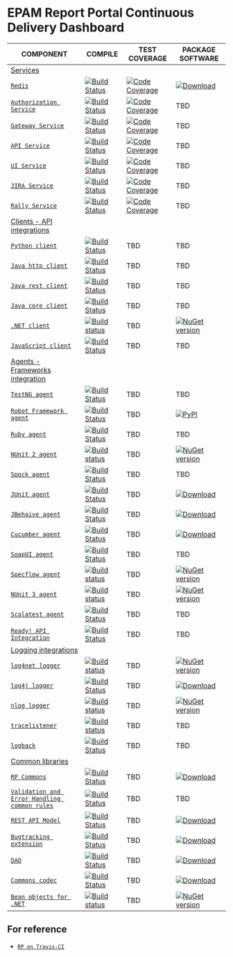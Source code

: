 # EPAM Report Portal Continuous Delivery Dashboard

| COMPONENT | COMPILE | TEST COVERAGE | PACKAGE SOFTWARE |
| ---       | ---     | ---                  | ---              |
| [Services](https://github.com/reportportal?utf8=%E2%9C%93&q=service-) ||||
| [`Redis`](https://github.com/reportportal/service-registry) | [![Build Status](https://travis-ci.org/reportportal/service-registry.svg?branch=master)](https://travis-ci.org/reportportal/service-registry)      | [![Code Coverage](https://codecov.io/gh/reportportal/service-registry/branch/master/graph/badge.svg)](https://codecov.io/gh/reportportal/service-registry) | [ ![Download](https://api.bintray.com/packages/epam/reportportal/service-registry/images/download.svg) ](https://bintray.com/epam/reportportal/service-registry/_latestVersion) |
| [`Authorization Service`](https://github.com/reportportal/service-authorization) | [![Build Status](https://travis-ci.org/reportportal/service-authorization.svg?branch=master)](https://travis-ci.org/reportportal/service-authorization) | [![Code Coverage](https://codecov.io/gh/reportportal/service-authorization/branch/master/graph/badge.svg)](https://codecov.io/gh/reportportal/service-authorization) | TBD |
| [`Gateway Service`](https://github.com/reportportal/service-gateway) | [![Build Status](https://travis-ci.org/reportportal/service-gateway.svg?branch=master)](https://travis-ci.org/reportportal/service-gateway) | [![Code Coverage](https://codecov.io/gh/reportportal/service-gateway/branch/master/graph/badge.svg)](https://codecov.io/gh/reportportal/service-gateway) | TBD |
| [`API Service`](https://github.com/reportportal/service-api) | [![Build Status](https://travis-ci.org/reportportal/service-api.svg?branch=master)](https://travis-ci.org/reportportal/service-api) | [![Code Coverage](https://codecov.io/gh/reportportal/service-api/branch/master/graph/badge.svg)](https://codecov.io/gh/reportportal/service-api) | TBD              |
| [`UI Service`](https://github.com/reportportal/service-ui)                            | [![Build Status](https://travis-ci.org/reportportal/service-ui.svg?branch=master)](https://travis-ci.org/reportportal/service-ui) | [![Code Coverage](https://codecov.io/gh/reportportal/service-ui/branch/master/graph/badge.svg)](https://codecov.io/gh/reportportal/service-ui) | TBD              |
| [`JIRA Service`](https://github.com/reportportal/service-jira)                        | [![Build Status](https://travis-ci.org/reportportal/service-jira.svg?branch=master)](https://travis-ci.org/reportportal/service-jira) | [![Code Coverage](https://codecov.io/gh/reportportal/service-jira/branch/master/graph/badge.svg)](https://codecov.io/gh/reportportal/service-jira) | TBD              |
| [`Rally Service`](https://github.com/reportportal/service-rally)                      | [![Build Status](https://travis-ci.org/reportportal/service-rally.svg?branch=master)](https://travis-ci.org/reportportal/service-rally) | [![Code Coverage](https://codecov.io/gh/reportportal/service-rally/branch/master/graph/badge.svg)](https://codecov.io/gh/reportportal/service-rally) | TBD              |
| [Clients - API integrations](https://github.com/reportportal?utf8=%E2%9C%93&q=agent-) ||||
| [`Python client`](https://github.com/reportportal/client-Python)                      | [![Build Status](https://travis-ci.org/reportportal/client-Python.svg?branch=master)](https://travis-ci.org/reportportal/client-Python) | TBD        | TBD              | [![PyPI](https://img.shields.io/pypi/v/reportportal-client.svg?maxAge=2592000)](https://pypi.python.org/pypi/reportportal-client) |
| [`Java http client`](https://github.com/reportportal/client-java-httpclient-repacked) | [![Build Status](https://travis-ci.org/reportportal/client-java-httpclient-repacked.svg?branch=master)](https://travis-ci.org/reportportal/client-java-httpclient-repacked) | TBD        | TBD              |
| [`Java rest client`](https://github.com/reportportal/client-java-rest-core)           | [![Build Status](https://travis-ci.org/reportportal/client-java-rest-core.svg?branch=master)](https://travis-ci.org/reportportal/client-java-rest-core) | TBD        | TBD              | [![Download](https://api.bintray.com/packages/epam/reportportal/rest-client-core/images/download.svg)](https://bintray.com/epam/reportportal/rest-client-core/_latestVersion) |
| [`Java core client`](https://github.com/reportportal/client-java-core)                | [![Build Status](https://travis-ci.org/reportportal/client-java-core.svg?branch=master)](https://travis-ci.org/reportportal/client-java-core) | TBD        | TBD              | [![Download](https://api.bintray.com/packages/epam/reportportal/client-java-core/images/download.svg) ](https://bintray.com/epam/reportportal/client-java-core/_latestVersion) |
| [`.NET client`](https://github.com/reportportal/client-net)                           | [![Build status](https://ci.appveyor.com/api/projects/status/thjw94949tm5lbw5?svg=true)](https://ci.appveyor.com/project/nvborisenko/client-net) | TBD        | [![NuGet version](https://badge.fury.io/nu/reportportal.client.svg)](https://badge.fury.io/nu/reportportal.client) |
| [`JavaScript client`](https://github.com/reportportal/client-javascript)              | [![Build Status](https://travis-ci.org/reportportal/client-javascript.svg?branch=master)](https://travis-ci.org/reportportal/client-javascript) | TBD        | TBD              |
| [Agents - Frameworks integration](https://github.com/reportportal?utf8=%E2%9C%93&q=agent-) ||||
| [`TestNG agent`](https://github.com/reportportal/agent-java-testNG)                   | [![Build Status](https://travis-ci.org/reportportal/agent-java-testNG.svg?branch=master)](https://travis-ci.org/reportportal/agent-java-testNG)| TBD        | TBD              |
| [`Robot Framework agent`](https://github.com/reportportal/agent-Python-RobotFramework) | [![Build Status](https://travis-ci.org/reportportal/agent-Python-RobotFramework.svg?branch=master)](https://travis-ci.org/reportportal/agent-Python-RobotFramework) | TBD        | [![PyPI](https://img.shields.io/pypi/v/robotframework-reportportal.svg?maxAge=2592000)](https://pypi.python.org/pypi/robotframework-reportportal) |
| [`Ruby agent`](https://github.com/reportportal/agent-ruby)                            | [![Build Status](https://travis-ci.org/reportportal/agent-ruby.svg?branch=master)](https://travis-ci.org/reportportal/agent-ruby) | TBD        | TBD              |
| [`NUnit 2 agent`](https://github.com/reportportal/agent-net-nunit2)                   | [![Build status](https://ci.appveyor.com/api/projects/status/tbxdsfppppv14dfn?svg=true)](https://ci.appveyor.com/project/nvborisenko/agent-net-nunit2) | TBD        |[![NuGet version](https://badge.fury.io/nu/reportportal.nunit.svg)](https://badge.fury.io/nu/reportportal.nunit) |
| [`Spock agent`](https://github.com/reportportal/agent-java-spock)                     | [![Build Status](https://travis-ci.org/reportportal/agent-java-spock.svg?branch=master)](https://travis-ci.org/reportportal/agent-java-spock) | TBD        | TBD              |
| [`JUnit agent`](https://github.com/reportportal/agent-java-junit)                     | [![Build Status](https://travis-ci.org/reportportal/agent-java-junit.svg?branch=master)](https://travis-ci.org/reportportal/agent-java-junit) | TBD        | [![Download](https://api.bintray.com/packages/epam/reportportal/agent-java-junit/images/download.svg) ](https://bintray.com/epam/reportportal/agent-java-junit/_latestVersion) |
| [`JBehaive agent`](https://github.com/reportportal/agent-java-jbehave)                | [![Build Status](https://travis-ci.org/reportportal/agent-java-jbehave.svg?branch=master)](https://travis-ci.org/reportportal/agent-java-jbehave) | TBD        | [![Download](https://api.bintray.com/packages/epam/reportportal/agent-java-jbehave/images/download.svg)](https://bintray.com/epam/reportportal/agent-java-jbehave/_latestVersion) |
| [`Cucumber agent`](https://github.com/reportportal/agent-java-cucumber)               | [![Build Status](https://travis-ci.org/reportportal/agent-java-cucumber.svg?branch=master)](https://travis-ci.org/reportportal/agent-java-cucumber) | TBD        | [ ![Download](https://api.bintray.com/packages/epam/reportportal/agent-java-cucumber/images/download.svg) ](https://bintray.com/epam/reportportal/agent-java-cucumber/_latestVersion) |
| [`SoapUI agent`](https://github.com/reportportal/agent-java-soapui)                   | [![Build Status](https://travis-ci.org/reportportal/agent-java-soapui.svg?branch=master)](https://travis-ci.org/reportportal/agent-java-soapui) | TBD        | TBD              |
| [`Specflow agent`](https://github.com/reportportal/agent-net-specflow)                | [![Build status](https://ci.appveyor.com/api/projects/status/k9gnrmlt3yo5gl4g?svg=true)](https://ci.appveyor.com/project/nvborisenko/agent-net-specflow) | TBD        | [![NuGet version](https://badge.fury.io/nu/reportportal.specflow.svg)](https://badge.fury.io/nu/reportportal.specflow) |
| [`NUnit 3 agent`](https://github.com/reportportal/agent-net-nunit)                    | [![Build status](https://ci.appveyor.com/api/projects/status/q4l1kw3xrbi79m7i/branch/master?svg=true)](https://ci.appveyor.com/project/nvborisenko/agent-net-nunit/branch/master) | TBD        | [![NuGet version](https://badge.fury.io/nu/reportportal.nunit.svg)](https://badge.fury.io/nu/reportportal.nunit) |
| [`Scalatest agent`](https://github.com/reportportal/agent-scala-scalatest)            | [![Build Status](https://travis-ci.org/reportportal/agent-scala-scalatest.svg?branch=master)](https://travis-ci.org/reportportal/agent-scala-scalatest) | TBD        | TBD              |
| [`Ready! API Integration`](https://github.com/reportportal/agent-readyapi)            | [![Build Status](https://travis-ci.org/reportportal/agent-readyapi.svg?branch=master)](https://travis-ci.org/reportportal/agent-readyapi) | TBD        | TBD              |
| [Logging integrations](https://github.com/reportportal?utf8=%E2%9C%93&q=logger-) ||||
| [`log4net logger`](https://github.com/reportportal/logger-net-log4net)                | [![Build status](https://ci.appveyor.com/api/projects/status/649dujaserywuchy?svg=true)](https://ci.appveyor.com/project/nvborisenko/logger-net-log4net) | TBD        | [![NuGet version](https://badge.fury.io/nu/reportportal.log4net.svg)](https://badge.fury.io/nu/reportportal.log4net) |
| [`log4j logger`](https://github.com/reportportal/logger-java-log4j)                   | [![Build Status](https://travis-ci.org/reportportal/logger-java-log4j.svg?branch=master)](https://travis-ci.org/reportportal/logger-java-log4j) | TBD        | [ ![Download](https://api.bintray.com/packages/epam/reportportal/logger-java-log4j/images/download.svg) ](https://bintray.com/epam/reportportal/logger-java-log4j/_latestVersion) |
| [`nlog logger`](https://github.com/reportportal/logger-net-nlog)                      | [![Build status](https://ci.appveyor.com/api/projects/status/99gs8ib4ucth6uj7?svg=true)](https://ci.appveyor.com/project/nvborisenko/logger-net-nlog) | TBD        | [![NuGet version](https://badge.fury.io/nu/reportportal.nlog.svg)](https://badge.fury.io/nu/reportportal.nlog) |
| [`tracelistener`](https://github.com/reportportal/logger-net-tracelistener)           | [![Build status](https://ci.appveyor.com/api/projects/status/jipm6r9qfbwlrwjm?svg=true)](https://ci.appveyor.com/project/nvborisenko/logger-net-tracelistener) | TBD        | TBD              |
| [`logback`](https://github.com/reportportal/logger-java-logback)                      | [![Build Status](https://travis-ci.org/reportportal/logger-java-logback.svg?branch=master)](https://travis-ci.org/reportportal/logger-java-logback) | TBD        | TBD              |
| [Common libraries](https://github.com/reportportal?utf8=%E2%9C%93&q=commons-) ||||
| [`RP Commons`](https://github.com/reportportal/commons)                               | [![Build Status](https://travis-ci.org/reportportal/commons.svg?branch=master)](https://travis-ci.org/reportportal/commons) | TBD        | [![Download](https://api.bintray.com/packages/epam/reportportal/commons/images/download.svg) ](https://bintray.com/epam/reportportal/commons/_latestVersion) |
| [`Validation and Error Handling common rules`](https://github.com/reportportal/commons-rules) | [![Build Status](https://travis-ci.org/reportportal/commons-rules.svg?branch=master)](https://travis-ci.org/reportportal/commons-rules) | TBD        | TBD              |
| [`REST API Model`](https://github.com/reportportal/commons-model)                     | [![Build Status](https://travis-ci.org/reportportal/commons-model.svg?branch=master)](https://travis-ci.org/reportportal/commons-model) | TBD        | [ ![Download](https://api.bintray.com/packages/epam/reportportal/commons-model/images/download.svg) ](https://bintray.com/epam/reportportal/commons-model/_latestVersion) |
| [`Bugtracking extension`](https://github.com/reportportal/commons-bugtracking)        | [![Build Status](https://travis-ci.org/reportportal/commons-bugtracking.svg?branch=master)](https://travis-ci.org/reportportal/commons-bugtracking) | TBD        | [ ![Download](https://api.bintray.com/packages/epam/reportportal/commons-bugtracking/images/download.svg) ](https://bintray.com/epam/reportportal/commons-bugtracking/_latestVersion) |
| [`DAO`](https://github.com/reportportal/commons-dao)                                  | [![Build Status](https://travis-ci.org/reportportal/commons-dao.svg?branch=master)](https://travis-ci.org/reportportal/commons-dao) | TBD        | [ ![Download](https://api.bintray.com/packages/epam/reportportal/commons-dao/images/download.svg) ](https://bintray.com/epam/reportportal/commons-dao/_latestVersion) |
| [`Commons codec`](https://github.com/reportportal/commons-codec-repacked)             | [![Build Status](https://travis-ci.org/reportportal/commons-codec-repacked.svg?branch=master)](https://travis-ci.org/reportportal/commons-codec-repacked)| TBD        |[![Download](https://api.bintray.com/packages/epam/reportportal/commons-codec-repacked/images/download.svg) ](https://bintray.com/epam/reportportal/commons-codec-repacked/_latestVersion) |
| [`Bean objects for .NET`](https://github.com/reportportal/commons-net)                | [![Build status](https://ci.appveyor.com/api/projects/status/al55r7ou2wkx67pj?svg=true)](https://ci.appveyor.com/project/nvborisenko/commons-net) | TBD        |[![NuGet version](https://badge.fury.io/nu/reportportal.shared.svg)](https://badge.fury.io/nu/reportportal.shared) |

## For reference
* [`RP on Travis-CI`](https://travis-ci.org/reportportal/)